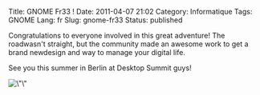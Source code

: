 Title: GNOME Fr33 !
Date: 2011-04-07 21:02
Category: Informatique
Tags: GNOME
Lang: fr
Slug: gnome-fr33
Status: published

Congratulations to everyone involved in this great adventure! The roadwasn't straight, but the community made an awesome work to get a brand newdesign and way to manage your digital life.

See you this summer in Berlin at Desktop Summit guys!

![\\"\\"](http://www.gnome.org/wp-content/uploads/2011/04/iamgnome.png)
